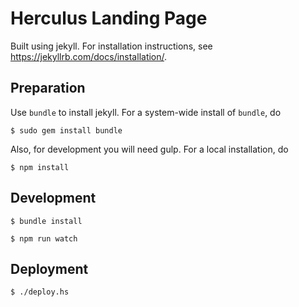 # Herculus Landing Page

Built using jekyll. For installation instructions, see https://jekyllrb.com/docs/installation/.

## Preparation

Use `bundle` to install jekyll.
For a system-wide install of `bundle`, do

```shell
$ sudo gem install bundle
```

Also, for development you will need gulp.
For a local installation, do

```shell
$ npm install
```

## Development

```shell
$ bundle install
```

```shell
$ npm run watch
```

## Deployment

```shell
$ ./deploy.hs
```
